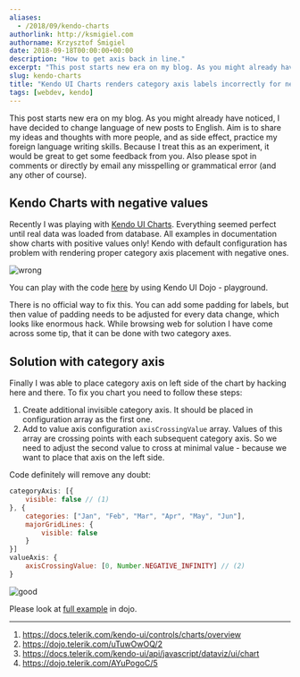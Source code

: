 ```yaml
---
aliases:
  - /2018/09/kendo-charts
authorlink: http://ksmigiel.com
authorname: Krzysztof Śmigiel
date: 2018-09-18T00:00:00+00:00
description: "How to get axis back in line."
excerpt: "This post starts new era on my blog. As you might already have noticed, I have decided to change language of new posts to English. Aim is to share my ideas and thoughts with more people and as side effect practice my foreign language writing skills."
slug: kendo-charts
title: "Kendo UI Charts renders category axis labels incorrectly for negative series."
tags: [webdev, kendo]
---
```


This post starts new era on my blog. As you might already have noticed, I have decided to change language of new posts to English. Aim is to share my ideas and thoughts with more people, and as side effect, practice my foreign language writing skills. Because I treat this as an experiment, it would be great to get some feedback from you. Also please spot in comments or directly by email any misspelling or grammatical error (and any other of course).

## Kendo Charts with negative values
Recently I was playing with [Kendo UI Charts][1]. Everything seemed perfect until real data was loaded from database. All examples in documentation show charts with positive values only! Kendo with default configuration has problem with rendering proper category axis placement with negative ones.

![wrong](/images/kendo-charts/wrong.jpg)

You can play with the code [here][2] by using Kendo UI Dojo - playground.

There is no official way to fix this. You can add some padding for labels, but then value of padding needs to be adjusted for every data change, which looks like enormous hack. While browsing web for solution I have come across some tip, that it can be done with two category axes.

## Solution with category axis
Finally I was able to place category axis on left side of the chart by hacking here and there. To fix you chart you need to follow these steps:

1. Create additional invisible category axis. It should be placed in configuration array as the first one.
2. Add to value axis configuration `axisCrossingValue` array. Values of this array are crossing points with each subsequent category axis. So we need to adjust the second value to cross at minimal value - because we want to place that axis on the left side.

Code definitely will remove any doubt:

``` js
categoryAxis: [{
    visible: false // (1)
}, {
    categories: ["Jan", "Feb", "Mar", "Apr", "May", "Jun"],
    majorGridLines: {
        visible: false
    }
}]
valueAxis: {
    axisCrossingValue: [0, Number.NEGATIVE_INFINITY] // (2)
}
```

![good](/images/kendo-charts/good.jpg)

Please look at [full example][4] in dojo.

---

1. https://docs.telerik.com/kendo-ui/controls/charts/overview
2. https://dojo.telerik.com/uTuwOwOQ/2
3. https://docs.telerik.com/kendo-ui/api/javascript/dataviz/ui/chart
4. https://dojo.telerik.com/AYuPogoC/5

[1]: https://docs.telerik.com/kendo-ui/controls/charts/overview
[2]: https://dojo.telerik.com/uTuwOwOQ/2
[3]: https://docs.telerik.com/kendo-ui/api/javascript/dataviz/ui/chart
[4]: https://dojo.telerik.com/AYuPogoC/5



